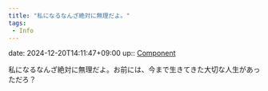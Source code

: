 ```yaml
---
title: "私になるなんざ絶対に無理だよ。"
tags:
 - Info
---
```


date: 2024-12-20T14:11:47+09:00
up:: [Component](../Bar/Novel/Chaos/Component.md)

私になるなんざ絶対に無理だよ。お前には、今まで生きてきた大切な人生があっただろ？